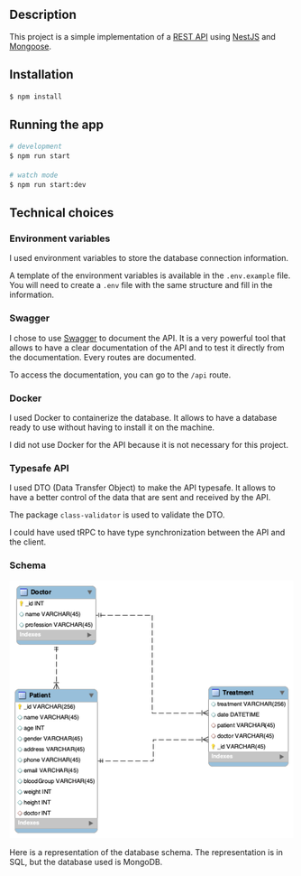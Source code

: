 <!-- Doc of the project -->

## Description

This project is a simple implementation of a [REST API](https://en.wikipedia.org/wiki/Representational_state_transfer) using [NestJS](https://nestjs.com/) and [Mongoose](https://mongoosejs.com/).

## Installation

```bash
$ npm install
```

## Running the app

```bash
# development
$ npm run start

# watch mode
$ npm run start:dev
```

## Technical choices

### Environment variables

I used environment variables to store the database connection information.

A template of the environment variables is available in the `.env.example` file.
You will need to create a `.env` file with the same structure and fill in the information.

### Swagger

I chose to use [Swagger](https://swagger.io/) to document the API. It is a very powerful tool that allows to have a clear documentation of the API and to test it directly from the documentation.
Every routes are documented.

To access the documentation, you can go to the `/api` route.

### Docker

I used Docker to containerize the database. It allows to have a database ready to use without having to install it on the machine.

I did not use Docker for the API because it is not necessary for this project.

### Typesafe API

I used DTO (Data Transfer Object) to make the API typesafe. It allows to have a better control of the data that are sent and received by the API.

The package `class-validator` is used to validate the DTO.

I could have used tRPC to have type synchronization between the API and the client.

### Schema

![Alt text](./doc/schema.png)

Here is a representation of the database schema. The representation is in SQL, but the database used is MongoDB.
